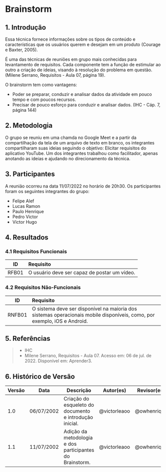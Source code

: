 # Brainstorm

## 1. Introdução
Essa técnica fornece informações sobre os tipos de conteúdo e características que os usuários querem e desejam em um produto (Courage e Baxter, 2005).

É uma das técnicas de reuniões em grupo mais conhecidas para levantamento de requisitos. Cada componente tem a função de estimular ao outro a criação de ideias, visando à resolução do problema em questão. (Milene Serrano, Requisitos - Aula 07, página 19).

O brainstorm tem como vantagens:

- Poder se preparar, conduzir e analisar dados da atividade em pouco tempo e com poucos recursos.
- Precisar de pouco esforço para conduzir e analisar dados.
(IHC - Cáp. 7, página 144)

## 2. Metodologia
O grupo se reuniu em uma chamda no Google Meet e a partir da compartilhação da tela de um arquivo de texto em branco, os integrantes compartilharam suas ideias seguindo o objetivo: Elicitar requisitos do aplicativo YouTube. Um dos integrantes trabalhou como facilitador, apenas anotando as ideias e ajudando no direcionamento da técnica.

## 3. Participantes
A reunião ocorreu na data 11/07/2022 no horário de 20h30. Os participantes foram os seguintes integrantes do grupo:

- Felipe Alef
- Lucas Ramon
- Paulo Henrique
- Pedro Victor
- Victor Hugo

## 4. Resultados

### 4.1 Requisitos Funcionais
| ID    | Requisito | 
| :-:   | :-------- |
| RFB01 | O usuário deve ser capaz de postar um vídeo. |

### 4.2 Requisitos Não-Funcionais
| ID     | Requisito | 
| :-:    | :-------- |
| RNFB01 | O sistema deve ser disponível na maioria dos sistemas operacionais mobile disponíveis, como, por exemplo, iOS e Android. |

## 5. Referências
> - IHC
> - Milene Serrano, Requisitos - Aula 07. Acesso em: 06 de jul. de 2022. Disponível em: Aprender3.

## 6. Histórico de Versão
| Versão | Data | Descrição | Autor(es) | Revisor(es) |
| ------ | ---- | --------- | --------- | ----------- |
| 1.0    | 06/07/2002 | Criação do esqueleto do documento e introdução inicial. | @victorleaoo | @owhenrique |
| 1.1    | 11/07/2002 | Adição da metodologia e dos participantes do Brainstorm. | @victorleaoo | @owhenrique |